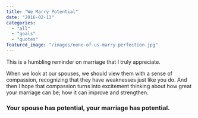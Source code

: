 ```yaml
---
title: "We Marry Potential"
date: "2016-02-13"
categories: 
  - "all"
  - "goals"
  - "quotes"
featured_image: "/images/none-of-us-marry-perfection.jpg"
---
```


This is a humbling reminder on marriage that I truly appreciate.

When we look at our spouses, we should view them with a sense of compassion, recognizing that they have weaknesses just like you do. And then I hope that compassion turns into excitement thinking about how great your marriage can be; how it can improve and strengthen.

### Your spouse has potential, your marriage has potential.

